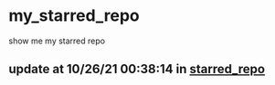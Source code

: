 # my_starred_repo
show me my starred repo

update at 10/26/21 00:38:14 in [starred_repo](./index.html)
---

